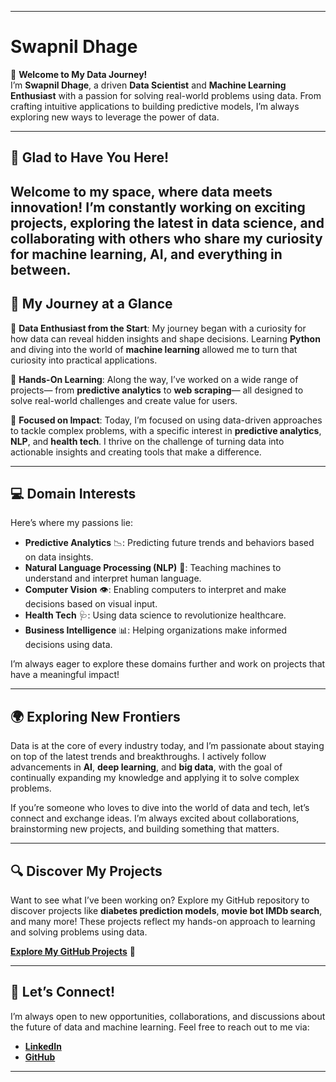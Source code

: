 

---

# **Swapnil Dhage**

👋 **Welcome to My Data Journey!**  
I’m **Swapnil Dhage**, a driven **Data Scientist** and **Machine Learning Enthusiast** with a passion for solving real-world problems using data. From crafting intuitive applications to building predictive models, I’m always exploring new ways to leverage the power of data.

---

## 🌟 **Glad to Have You Here!**  

Welcome to my space, where **data** meets **innovation**! I’m constantly working on exciting projects, exploring the latest in data science, and collaborating with others who share my curiosity for **machine learning**, **AI**, and everything in between. 
---

## 🚀 **My Journey at a Glance**  

🧠 **Data Enthusiast from the Start**: My journey began with a curiosity for how data can reveal hidden insights and shape decisions. Learning **Python** and diving into the world of **machine learning** allowed me to turn that curiosity into practical applications.  

🔧 **Hands-On Learning**: Along the way, I’ve worked on a wide range of projects— from **predictive analytics** to **web scraping**— all designed to solve real-world challenges and create value for users. 

🎯 **Focused on Impact**: Today, I’m focused on using data-driven approaches to tackle complex problems, with a specific interest in **predictive analytics**, **NLP**, and **health tech**. I thrive on the challenge of turning data into actionable insights and creating tools that make a difference.

---

## 💻 **Domain Interests**  
Here’s where my passions lie:  
- **Predictive Analytics** 📉: Predicting future trends and behaviors based on data insights.  
- **Natural Language Processing (NLP)** 💬: Teaching machines to understand and interpret human language.  
- **Computer Vision** 👁️: Enabling computers to interpret and make decisions based on visual input.  
- **Health Tech** 🩺: Using data science to revolutionize healthcare.  
- **Business Intelligence** 📊: Helping organizations make informed decisions using data.  

I’m always eager to explore these domains further and work on projects that have a meaningful impact!

---

## 🌍 **Exploring New Frontiers**  

Data is at the core of every industry today, and I’m passionate about staying on top of the latest trends and breakthroughs. I actively follow advancements in **AI**, **deep learning**, and **big data**, with the goal of continually expanding my knowledge and applying it to solve complex problems.  

If you’re someone who loves to dive into the world of data and tech, let’s connect and exchange ideas. I’m always excited about collaborations, brainstorming new projects, and building something that matters.

---

## 🔍 **Discover My Projects**  

Want to see what I’ve been working on? Explore my GitHub repository to discover projects like **diabetes prediction models**, **movie bot IMDb search**, and many more! These projects reflect my hands-on approach to learning and solving problems using data.

[**Explore My GitHub Projects**](https://github.com/swapnil77122?tab=repositories) 🚀

---

## 🔗 **Let’s Connect!**  

I’m always open to new opportunities, collaborations, and discussions about the future of data and machine learning. Feel free to reach out to me via:  
- [**LinkedIn**](in/swapnil-dhage-393610278)  
- [**GitHub**](https://github.com/swapnil77122)  

---


